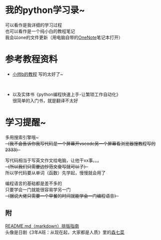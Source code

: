 我的python学习录~
====

可以看作是我详细的学习过程<br>
也可以看作是一个纯小白的教程笔记<br>
我会以one的文件更新（用电脑自带的[OneNote](https://www.onenote.com/download/)笔记本打开）<br>

# 参考教程资料

 - [小帅b的教程](https://wistbean.github.io/python-tutorial.html)
写的太好了~<br>
<br>

 - 以及实体书《python编程快速上手-让繁琐工作自动化》<br>
很简单的入门书，就是翻译不太好<br>

# 学习提醒~
多用搜索引擎哦~<br>
~~（我不会告诉你我写代码是一个屏幕开vscode另一个屏幕看浏览器搜教程写的2333）~~<br>

写代码相当于写英文作文给电脑，让他干xx事。。。<br>
~~（所以我们只需要边抄范文变写就可以了）~~<br>
所以学代码要从单词（函数）先学起，慢慢就会用了<br>

编程语言的基础都是差不多的<br>
只要学会一门就能很容易学另一门<br>
~~（据说大佬只需要一个早餐的时间就能学会一门编程语言）~~<br>

附
---
[README.md（markdown）排版指南](https://blog.csdn.net/u012067966/article/details/50736647)<br>
头像是日剧《3年A班：从现在起，大家都是人质》里的[森七菜](https://movie.douban.com/celebrity/1378190/)
